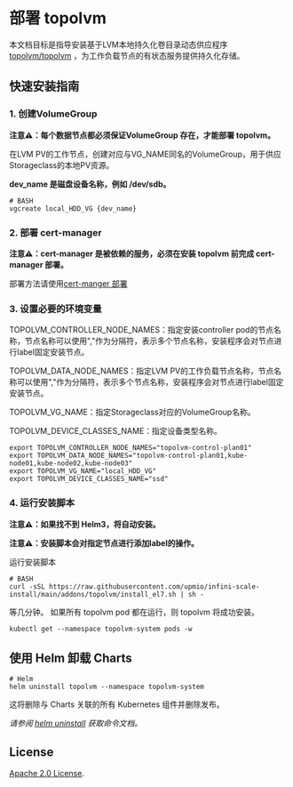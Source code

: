 # 部署 topolvm

本文档目标是指导安装基于LVM本地持久化卷目录动态供应程序 [topolvm/topolvm](https://github.com/topolvm/topolvm) ，为工作负载节点的有状态服务提供持久化存储。

## 快速安装指南

### 1. 创建VolumeGroup

**注意⚠️：每个数据节点都必须保证VolumeGroup 存在，才能部署 topolvm。**

在LVM PV的工作节点，创建对应与VG_NAME同名的VolumeGroup，用于供应Storageclass的本地PV资源。

**dev_name 是磁盘设备名称，例如 /dev/sdb。**

```console
# BASH
vgcreate local_HDD_VG {dev_name}
```

### 2. 部署 cert-manager

**注意⚠️：cert-manager 是被依赖的服务，必须在安装 topolvm 前完成 cert-manager 部署。**

部署方法请使用[cert-manger 部署](https://github.com/upmio/infini-scale-install/tree/main/addons/cert-manager)

### 3. 设置必要的环境变量

TOPOLVM_CONTROLLER_NODE_NAMES：指定安装controller pod的节点名称，节点名称可以使用","作为分隔符，表示多个节点名称，安装程序会对节点进行label固定安装节点。

TOPOLVM_DATA_NODE_NAMES：指定LVM PV的工作负载节点名称，节点名称可以使用","作为分隔符，表示多个节点名称，安装程序会对节点进行label固定安装节点。

TOPOLVM_VG_NAME：指定Storageclass对应的VolumeGroup名称。

TOPOLVM_DEVICE_CLASSES_NAME：指定设备类型名称。

```console
export TOPOLVM_CONTROLLER_NODE_NAMES="topolvm-control-plan01"
export TOPOLVM_DATA_NODE_NAMES="topolvm-control-plan01,kube-node01,kube-node02,kube-node03"
export TOPOLVM_VG_NAME="local_HDD_VG"
export TOPOLVM_DEVICE_CLASSES_NAME="ssd"
```

### 4. 运行安装脚本

**注意⚠️：如果找不到 Helm3，将自动安装。**

**注意⚠️：安装脚本会对指定节点进行添加label的操作。**

运行安装脚本
```console
# BASH
curl -sSL https://raw.githubusercontent.com/upmio/infini-scale-install/main/addons/topolvm/install_el7.sh | sh -
```

等几分钟。 如果所有 topolvm  pod 都在运行，则 topolvm 将成功安装。

```console
kubectl get --namespace topolvm-system pods -w
```

## 使用 Helm 卸载 Charts

```console
# Helm
helm uninstall topolvm --namespace topolvm-system
```

这将删除与 Charts 关联的所有 Kubernetes 组件并删除发布。

_请参阅 [helm uninstall](https://helm.sh/docs/helm/helm_uninstall/) 获取命令文档。_

## License

<!-- Keep full URL links to repo files because this README syncs from main to gh-pages.  -->
[Apache 2.0 License](https://raw.githubusercontent.com/upmio/infini-scale-install/main/LICENSE).
